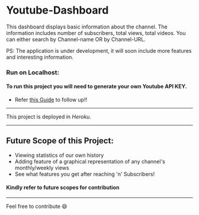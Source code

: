 # Youtube-Dashboard

This dashboard displays basic information about the channel. The information includes number of subscribers, total views, total videos. You can either search by Channel-name OR by Channel-URL.

PS: The application is under development, it will soon include more features and interesting information.

### Run on Localhost:

#### To run this project you will need to generate your own Youtube API KEY.

- Refer [this Guide](Run_Locally.md) to follow up!!

---

This project is deployed in _Heroku_.

---

## Future Scope of this Project:

- Viewing statistics of our own history
- Adding feature of a graphical representation of any channel's monthly/weekly views
- See what features you get after reaching 'n' Subscribers!

#### Kindly refer to future scopes for contribution

---

Feel free to contribute :smile:
